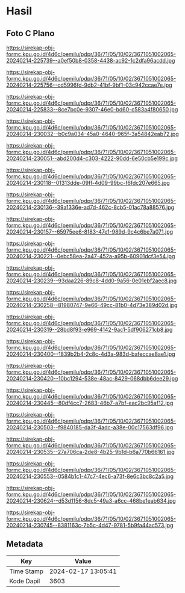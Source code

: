 # Hasil

## Foto C Plano

https://sirekap-obj-formc.kpu.go.id/4d6c/pemilu/pdpr/36/71/05/10/02/3671051002065-20240214-225739--a0ef50b8-0358-4438-ac92-1c2dfa96acdd.jpg

https://sirekap-obj-formc.kpu.go.id/4d6c/pemilu/pdpr/36/71/05/10/02/3671051002065-20240214-225756--cd5996fd-9db2-41bf-9bf1-03c942ccae7e.jpg

https://sirekap-obj-formc.kpu.go.id/4d6c/pemilu/pdpr/36/71/05/10/02/3671051002065-20240214-225833--8ce7bc0e-9307-46e0-bd60-c583a4f80650.jpg

https://sirekap-obj-formc.kpu.go.id/4d6c/pemilu/pdpr/36/71/05/10/02/3671051002065-20240214-230032--b0c9a034-45a0-4640-965f-3a54842eab72.jpg

https://sirekap-obj-formc.kpu.go.id/4d6c/pemilu/pdpr/36/71/05/10/02/3671051002065-20240214-230051--abd200d4-c303-4222-90dd-6e50cb5e199c.jpg

https://sirekap-obj-formc.kpu.go.id/4d6c/pemilu/pdpr/36/71/05/10/02/3671051002065-20240214-230118--01313dde-09ff-4d09-99bc-f6fdc207e665.jpg

https://sirekap-obj-formc.kpu.go.id/4d6c/pemilu/pdpr/36/71/05/10/02/3671051002065-20240214-230136--39a1336e-ad7d-462c-8cb5-01ac78a88576.jpg

https://sirekap-obj-formc.kpu.go.id/4d6c/pemilu/pdpr/36/71/05/10/02/3671051002065-20240214-230157--65975ee6-8f83-47e1-989d-9c4c6be7a071.jpg

https://sirekap-obj-formc.kpu.go.id/4d6c/pemilu/pdpr/36/71/05/10/02/3671051002065-20240214-230221--0ebc58ea-2a47-452a-a95b-60901dcf3e54.jpg

https://sirekap-obj-formc.kpu.go.id/4d6c/pemilu/pdpr/36/71/05/10/02/3671051002065-20240214-230239--93daa226-89c8-4dd0-9a56-0e01ebf2aec8.jpg

https://sirekap-obj-formc.kpu.go.id/4d6c/pemilu/pdpr/36/71/05/10/02/3671051002065-20240214-230258--81980747-9e66-49cc-81b0-4d73e389d02d.jpg

https://sirekap-obj-formc.kpu.go.id/4d6c/pemilu/pdpr/36/71/05/10/02/3671051002065-20240214-230319--28bd8f93-e969-4142-9ac1-5df906271cb8.jpg

https://sirekap-obj-formc.kpu.go.id/4d6c/pemilu/pdpr/36/71/05/10/02/3671051002065-20240214-230400--1839b2b4-2c8c-4d3a-983d-bafeccae8ae1.jpg

https://sirekap-obj-formc.kpu.go.id/4d6c/pemilu/pdpr/36/71/05/10/02/3671051002065-20240214-230420--10bc1294-538e-48ac-8429-068dbb6dee29.jpg

https://sirekap-obj-formc.kpu.go.id/4d6c/pemilu/pdpr/36/71/05/10/02/3671051002065-20240214-230445--80df4cc7-2683-46b7-a7bf-eac2bc95af12.jpg

https://sirekap-obj-formc.kpu.go.id/4d6c/pemilu/pdpr/36/71/05/10/02/3671051002065-20240214-230503--f9840185-da3f-4adc-a38e-00c17563df96.jpg

https://sirekap-obj-formc.kpu.go.id/4d6c/pemilu/pdpr/36/71/05/10/02/3671051002065-20240214-230535--27a706ca-2de8-4b25-9b1d-b6a770b66161.jpg

https://sirekap-obj-formc.kpu.go.id/4d6c/pemilu/pdpr/36/71/05/10/02/3671051002065-20240214-230553--0584b1c1-47c7-4ec6-a73f-8e6c3bc8c2a5.jpg

https://sirekap-obj-formc.kpu.go.id/4d6c/pemilu/pdpr/36/71/05/10/02/3671051002065-20240214-230624--d53d1156-8dc5-49a3-a6cc-468be1eab634.jpg

https://sirekap-obj-formc.kpu.go.id/4d6c/pemilu/pdpr/36/71/05/10/02/3671051002065-20240214-230745--8381163c-7b5c-4d47-9781-5b9fa44ac573.jpg


## Metadata

| Key        | Value               |
| ---------- | ------------------- |
| Time Stamp | 2024-02-17 13:05:41 |
| Kode Dapil | 3603                |



